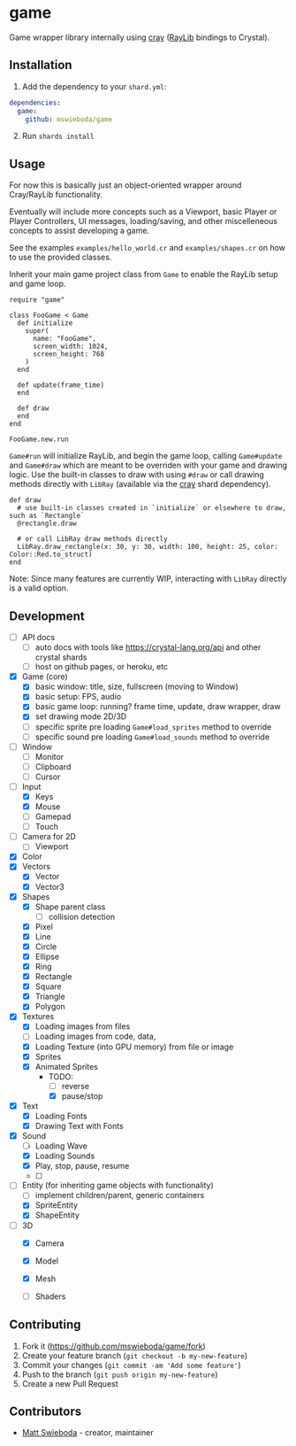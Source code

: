 # game

Game wrapper library internally using [cray](http://github.com/mswieboda/cray) ([RayLib](http://raylib.com) bindings to Crystal).


## Installation

1. Add the dependency to your `shard.yml`:

```yaml
dependencies:
  game:
    github: mswieboda/game
```

2. Run `shards install`


## Usage

For now this is basically just an object-oriented wrapper around Cray/RayLib functionality.

Eventually will include more concepts such as a Viewport, basic Player or Player Controllers, UI messages, loading/saving, and other miscelleneous concepts to assist developing a game.

See the examples `examples/hello_world.cr` and `examples/shapes.cr` on how to use the provided classes.

Inherit your main game project class from `Game` to enable the RayLib setup and game loop.

```crystal
require "game"

class FooGame < Game
  def initialize
    super(
      name: "FooGame",
      screen_width: 1024,
      screen_height: 768
    )
  end

  def update(frame_time)
  end

  def draw
  end
end

FooGame.new.run
```

`Game#run` will initialize RayLib, and begin the game loop, calling `Game#update` and `Game#draw` which are meant to be overriden with your game and drawing logic. Use the built-in classes to draw with using `#draw` or call drawing methods directly with `LibRay` (available via the [cray](http://github.com/mswieboda/cray) shard dependency).

```crystal
def draw
  # use built-in classes created in `initialize` or elsewhere to draw, such as `Rectangle`
  @rectangle.draw

  # or call LibRay draw methods directly
  LibRay.draw_rectangle(x: 30, y: 30, width: 100, height: 25, color: Color::Red.to_struct)
end
```

Note: Since many features are currently WIP, interacting with `LibRay` directly is a valid option.


## Development
- [ ] API docs
  - [ ] auto docs with tools like https://crystal-lang.org/api and other crystal shards
  - [ ] host on github pages, or heroku, etc
- [x] Game (core)
  - [x] basic window: title, size, fullscreen (moving to Window)
  - [x] basic setup: FPS, audio
  - [x] basic game loop: running? frame time, update, draw wrapper, draw
  - [x] set drawing mode 2D/3D
  - [ ] specific sprite pre loading `Game#load_sprites` method to override
  - [ ] specific sound pre loading `Game#load_sounds` method to override
- [ ] Window
  - [ ] Monitor
  - [ ] Clipboard
  - [ ] Cursor
- [ ] Input
  - [x] Keys
  - [x] Mouse
  - [ ] Gamepad
  - [ ] Touch
- [ ] Camera for 2D
  - [ ] Viewport
- [x] Color
- [x] Vectors
  - [x] Vector
  - [x] Vector3
- [x] Shapes
  - [x] Shape parent class
    - [ ] collision detection
  - [x] Pixel
  - [x] Line
  - [x] Circle
  - [x] Ellipse
  - [x] Ring
  - [x] Rectangle
  - [x] Square
  - [x] Triangle
  - [x] Polygon
- [x] Textures
  - [x] Loading images from files
  - [ ] Loading images from code, data,
  - [x] Loading Texture (into GPU memory) from file or image
  - [x] Sprites
  - [x] Animated Sprites
    - TODO:
      - [ ] reverse
      - [x] pause/stop
- [x] Text
  - [x] Loading Fonts
  - [x] Drawing Text with Fonts
- [x] Sound
  - [ ] Loading Wave
  - [x] Loading Sounds
  - [x] Play, stop, pause, resume
  - [ ]
- [ ] Entity (for inheriting game objects with functionality)
  - [ ] implement children/parent, generic containers
  - [x] SpriteEntity
  - [x] ShapeEntity
- [ ] 3D
  - [x] Camera
  - [x] Model
  - [x] Mesh
  - [ ] Shaders


## Contributing

1. Fork it (<https://github.com/mswieboda/game/fork>)
2. Create your feature branch (`git checkout -b my-new-feature`)
3. Commit your changes (`git commit -am 'Add some feature'`)
4. Push to the branch (`git push origin my-new-feature`)
5. Create a new Pull Request


## Contributors

- [Matt Swieboda](https://github.com/mswieboda) - creator, maintainer
